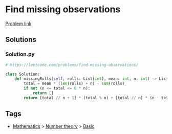 # Find missing observations

[Problem link](https://leetcode.com/problems/find-missing-observations/)

## Solutions


### Solution.py
```py
# https://leetcode.com/problems/find-missing-observations/

class Solution:
    def missingRolls(self, rolls: List[int], mean: int, n: int) -> List[int]:
        total = mean * (len(rolls) + n) - sum(rolls)
        if not (n <= total <= 6 * n):
            return []
        return [total // n + 1] * (total % n) + [total // n] * (n - total % n)
```
## Tags

* [Mathematics](/Collections/mathematics.md#mathematics) > [Number theory](/Collections/mathematics.md#number-theory) > [Basic](/Collections/mathematics.md#basic)
